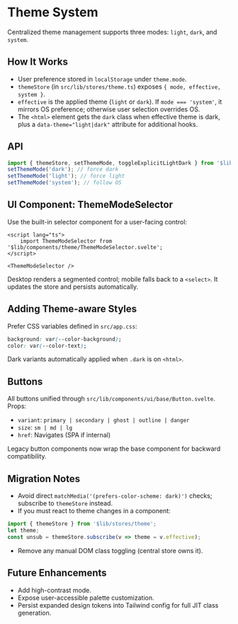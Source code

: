 # Theme System

Centralized theme management supports three modes: `light`, `dark`, and `system`.

## How It Works
- User preference stored in `localStorage` under `theme.mode`.
- `themeStore` (in `src/lib/stores/theme.ts`) exposes `{ mode, effective, system }`.
- `effective` is the applied theme (`light` or `dark`). If `mode === 'system'`, it mirrors OS preference; otherwise user selection overrides OS.
- The `<html>` element gets the `dark` class when effective theme is dark, plus a `data-theme="light|dark"` attribute for additional hooks.

## API
```ts
import { themeStore, setThemeMode, toggleExplicitLightDark } from '$lib/stores/theme';
setThemeMode('dark'); // force dark
setThemeMode('light'); // force light
setThemeMode('system'); // follow OS
```

## UI Component: ThemeModeSelector
Use the built-in selector component for a user-facing control:
```svelte
<script lang="ts">
	import ThemeModeSelector from '$lib/components/theme/ThemeModeSelector.svelte';
</script>

<ThemeModeSelector />
```
Desktop renders a segmented control; mobile falls back to a `<select>`. It updates the store and persists automatically.

## Adding Theme-aware Styles
Prefer CSS variables defined in `src/app.css`:
```css
background: var(--color-background);
color: var(--color-text);
```
Dark variants automatically applied when `.dark` is on `<html>`.

## Buttons
All buttons unified through `src/lib/components/ui/base/Button.svelte`.
Props:
- `variant`: `primary | secondary | ghost | outline | danger`
- `size`: `sm | md | lg`
- `href`: Navigates (SPA if internal)

Legacy button components now wrap the base component for backward compatibility.

## Migration Notes
- Avoid direct `matchMedia('(prefers-color-scheme: dark)')` checks; subscribe to `themeStore` instead.
- If you must react to theme changes in a component:
```ts
import { themeStore } from '$lib/stores/theme';
let theme;
const unsub = themeStore.subscribe(v => theme = v.effective);
```
- Remove any manual DOM class toggling (central store owns it).

## Future Enhancements
- Add high-contrast mode.
- Expose user-accessible palette customization.
- Persist expanded design tokens into Tailwind config for full JIT class generation.

